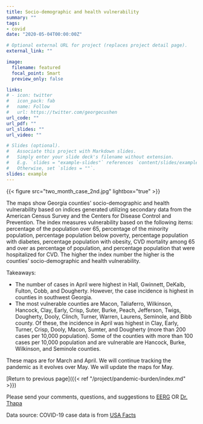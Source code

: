 ```yaml
---
title: Socio-demographic and health vulnerability
summary: ""
tags:
- covid
date: "2020-05-04T00:00:00Z"

# Optional external URL for project (replaces project detail page).
external_link: ""

image:
  filename: featured
  focal_point: Smart
  preview_only: false

links:
# - icon: twitter
#   icon_pack: fab
#   name: Follow
#   url: https://twitter.com/georgecushen
url_code: ""
url_pdf: ""
url_slides: ""
url_video: ""

# Slides (optional).
#   Associate this project with Markdown slides.
#   Simply enter your slide deck's filename without extension.
#   E.g. `slides = "example-slides"` references `content/slides/example-slides.md`.
#   Otherwise, set `slides = ""`.
slides: example
---
```


{{< figure src="two_month_case_2nd.jpg" lightbox="true" >}}

The maps show Georgia counties' socio-demographic and health vulnerability based on indices generated utilizing secondary data from the American Census Survey and the Centers for Disease Control and Prevention. The index measures vulnerability based on the following items: percentage of the population over 65, percentage of the minority population, percentage population below poverty, percentage population with diabetes, percentage population with obesity, CVD mortality among 65 and over as percentage of population, and percentage population that were hospitalized for CVD. The higher the index number the higher is the counties’ socio-demographic and health vulnerability.

Takeaways:

* The number of cases in April were highest in Hall, Gwinnett, DeKalb, Fulton, Cobb, and Dougherty. However, the case incidence is highest in counties in southwest Georgia. 
* The most vulnerable counties are Macon, Taliaferro, Wilkinson, Hancock, Clay, Early, Crisp, Suter, Burke, Peach, Jefferson, Twigs, Dougherty, Dooly, Clinch, Turner, Warren, Laurens, Seminole, and Bibb county. Of these, the incidence in April was highest in Clay, Early, Turner, Crisp, Dooly, Macon, Sumter, and Dougherty (more than 200 cases per 10,000 population). Some of the counties with more than 100 cases per 10,000 population and are vulnerable are Hancock, Burke, Wilkinson, and Seminole counties.

These maps are for March and April. We will continue tracking the pandemic as it evolves over May. We will update the maps for May.


[Return to previous page]({{< ref "/project/pandemic-burden/index.md" >}})

Please send your comments, questions, and suggestions to [EERG](mailto:eerg@uga.edu) OR [Dr. Thapa](mailto:jrthapa@uga.edu)

Data source: 
COVID-19 case data is from <a href="http://usafacts.org" target="_blank">USA Facts</a>




